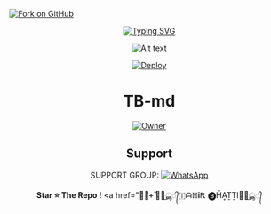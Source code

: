 [![Fork on GitHub](https://img.shields.io/badge/-Fork%20on%20GitHub-brightgreen)](https://github.com/tahirbhatti78/github.com//fork)

<div align="center">
<a href="https://git.io/typing-svg"><img src="https://readme-typing-svg.demolab.com?font=Ribeye&size=50&pause=1000&color=F710B1&center=true&width=910&height=100&lines=I'M+Tahir-Bhatti;Multi+Divice+Whatsapp+Bot;Coded+By+Tahir Suresh" alt="Typing SVG" /></a>

![Alt text](https://telegra.ph/file/15e2f5fe1eb667c229c83.jpg)


[![Deploy](https://www.herokucdn.com/deploy/button.svg)]()

# TB-md


<a href="https://github.com/SuhailTechInfo">
 <img title="Owner" src="https://img.shields.io/badge/Tahir bhatti-darkred?style=flat-square&logo=github&label=owner"></a>



## Support

SUPPORT GROUP: <a href="https://chat.whatsapp.com/EMasksN5EAv1o0Sg56mcQ2"><img alt="WhatsApp" src="https://img.shields.io/badge/WhatsApp-25D366?style=for-the-badge&logo=whatsapp&logoColor=white"/></a>

**Star ⭐ The Repo**
!
<a href="ᚐͥᚐͣᚐ ⷨ𑁍⃕͜ൣ᭄🇹ᗩℍ𝐢Ꭱ 🅑︎ḦḀṮṮI𑁍⃕͜ൣ᭄
